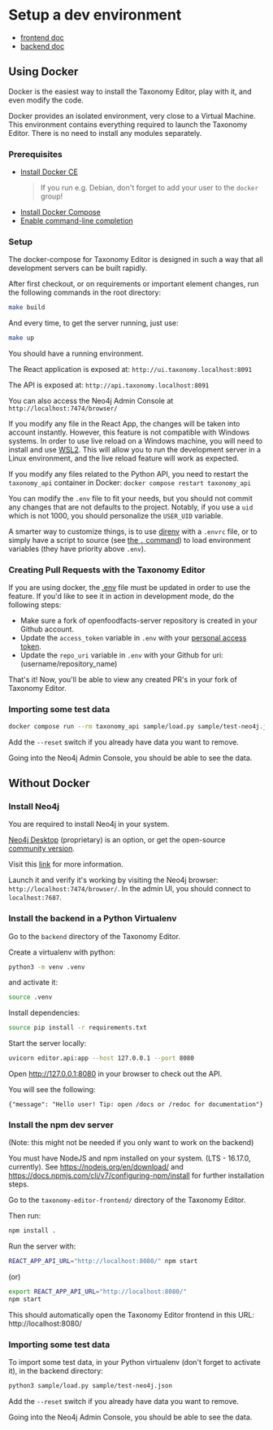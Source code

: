 # Setup a dev environment

- [frontend doc](../../taxonomy-editor-frontend/README.md)
- [backend doc](../../backend/README.md)

## Using Docker

Docker is the easiest way to install the Taxonomy Editor, play with it, and even modify the code.

Docker provides an isolated environment, very close to a Virtual Machine. This environment contains everything required to launch the Taxonomy Editor. There is no need to install any modules separately.

### Prerequisites

- [Install Docker CE](https://docs.docker.com/install/#supported-platforms)
  > If you run e.g. Debian, don't forget to add your user to the `docker` group!
- [Install Docker Compose](https://docs.docker.com/compose/install/)
- [Enable command-line completion](https://docs.docker.com/compose/completion/)

### Setup

The docker-compose for Taxonomy Editor is designed in such a way that all development servers can be built rapidly.

After first checkout, or on requirements or important element changes, run the following commands in the root directory:

```bash
make build
```

And every time, to get the server running, just use:

```bash
make up
```

You should have a running environment.

The React application is exposed at: `http://ui.taxonomy.localhost:8091`

The API is exposed at: `http://api.taxonomy.localhost:8091`

You can also access the Neo4j Admin Console at `http://localhost:7474/browser/`

If you modify any file in the React App, the changes will be taken into account instantly.
However, this feature is not compatible with Windows systems. In order to use live reload on a Windows machine, you will need to install and use [WSL2](https://learn.microsoft.com/en-us/windows/wsl/install). This will allow you to run the development server in a Linux environment, and the live reload feature will work as expected.

If you modify any files related to the Python API, you need to restart the `taxonomy_api` container in Docker: `docker compose restart taxonomy_api`

You can modify the `.env` file to fit your needs, but you should not commit any changes that are not defaults to the project.
Notably, if you use a `uid` which is not 1000, you should personalize the `USER_UID` variable.

A smarter way to customize things, is to use [direnv](https://direnv.net/) with a `.envrc` file, or to simply have a script to source (see [the `.` command](https://www.gnu.org/software/bash/manual/html_node/Bourne-Shell-Builtins.html#Bourne-Shell-Builtins)) to load environment variables (they have priority above `.env`).

### Creating Pull Requests with the Taxonomy Editor

If you are using docker, the [.env](https://github.com/openfoodfacts/taxonomy-editor/blob/main/.env) file must be updated in order to use the feature. If you'd like to see it in action in development mode, do the following steps:

- Make sure a fork of openfoodfacts-server repository is created in your Github account.
- Update the `access_token` variable in `.env` with your [personal access token](https://docs.github.com/en/authentication/keeping-your-account-and-data-secure/creating-a-personal-access-token).
- Update the `repo_uri` variable in `.env` with your Github for uri: (username/repository_name)

That's it! Now, you'll be able to view any created PR's in your fork of Taxonomy Editor.

### Importing some test data

```bash
docker compose run --rm taxonomy_api sample/load.py sample/test-neo4j.json
```

Add the `--reset` switch if you already have data you want to remove.

Going into the Neo4j Admin Console, you should be able to see the data.

## Without Docker

### Install Neo4j

You are required to install Neo4j in your system.

[Neo4j Desktop](https://neo4j.com/download/) (proprietary) is an option, or get the open-source [community version](https://neo4j.com/download-center/#community).

Visit this [link](https://neo4j.com/docs/operations-manual/current/installation/) for more information.

Launch it and verify it's working by visiting the Neo4j browser: `http://localhost:7474/browser/`. In the admin UI, you should connect to `localhost:7687`.

### Install the backend in a Python Virtualenv

Go to the `backend` directory of the Taxonomy Editor.

Create a virtualenv with python:

```bash
python3 -m venv .venv
```

and activate it:

```bash
source .venv
```

Install dependencies:

```bash
source pip install -r requirements.txt
```

Start the server locally:

```bash
uvicorn editor.api:app --host 127.0.0.1 --port 8080
```

Open http://127.0.0.1:8080 in your browser to check out the API.

You will see the following:

```
{"message": "Hello user! Tip: open /docs or /redoc for documentation"}
```

### Install the npm dev server

(Note: this might not be needed if you only want to work on the backend)

You must have NodeJS and npm installed on your system. (LTS - 16.17.0, currently).
See https://nodejs.org/en/download/ and https://docs.npmjs.com/cli/v7/configuring-npm/install for further installation steps.

Go to the `taxonomy-editor-frontend/` directory of the Taxonomy Editor.

Then run:

```bash
npm install .
```

Run the server with:

```bash
REACT_APP_API_URL="http://localhost:8080/" npm start
```

(or)

```bash
export REACT_APP_API_URL="http://localhost:8080/"
npm start
```

This should automatically open the Taxonomy Editor frontend in this URL: http://localhost:8080/

### Importing some test data

To import some test data, in your Python virtualenv (don't forget to activate it), in the backend directory:

```bash
python3 sample/load.py sample/test-neo4j.json
```

Add the `--reset` switch if you already have data you want to remove.

Going into the Neo4j Admin Console, you should be able to see the data.
